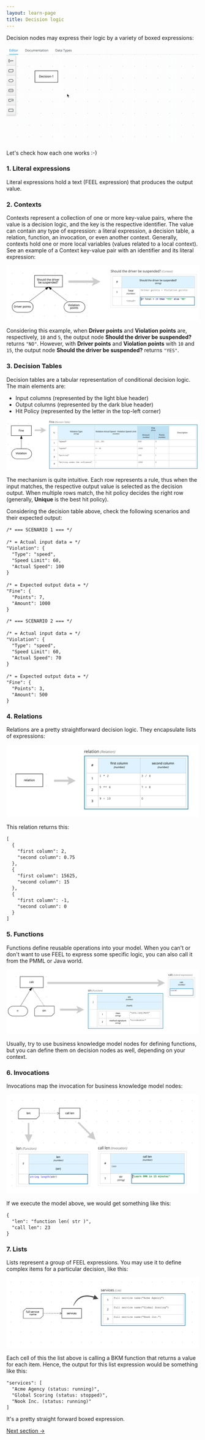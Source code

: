 ```yaml
---
layout: learn-page
title: Decision logic
---
```


Decision nodes may express their logic by a variety of boxed expressions:

![Diagram 1](../assets/decision-logic-1.gif)

Let's check how each one works :-)

### 1. Literal expressions

Literal expressions hold a text (FEEL expression) that produces the output value.

### 2. Contexts

Contexts represent a collection of one or more key-value pairs, where the value is a decision logic, and the key is the respective identifier. The value can contain any type of expression: a literal expression, a decision table, a relation, function, an invocation, or even another context. Generally, contexts hold one or more local variables (values related to a local context). See an example of a Context key-value pair with an identifier and its literal expression:

![Diagram 2](../assets/decision-logic-2.png)

Considering this example, when **Driver points** and **Violation points** are, respectively, `10` and `5`, the output node **Should the driver be suspended?** returns `"NO"`. However, with **Driver points** and **Violation points** with `10` and `15`, the output node **Should the driver be suspended?** returns `"YES"`.

### 3. Decision Tables

Decision tables are a tabular representation of conditional decision logic. The main elements are:

- Input columns (represented by the light blue header)
- Output columns (represented by the dark blue header)
- Hit Policy (represented by the letter in the top-left corner)

![Diagram 3](../assets/decision-logic-3.png)

The mechanism is quite intuitive. Each row represents a rule, thus when the input matches, the respective output value is selected as the decision output. When multiple rows match, the hit policy decides the right row (generally, **Unique** is the best hit policy).

Considering the decision table above, check the following scenarios and their expected output:

```
/* === SCENARIO 1 === */

/* = Actual input data = */
"Violation": {
  "Type": "speed",
  "Speed Limit": 60,
  "Actual Speed": 100
}

/* = Expected output data = */
"Fine": {
  "Points": 7,
  "Amount": 1000
}
```

```
/* === SCENARIO 2 === */

/* = Actual input data = */
"Violation": {
  "Type": "speed",
  "Speed Limit": 60,
  "Actual Speed": 70
}

/* = Expected output data = */
"Fine": {
  "Points": 3,
  "Amount": 500
}
```

### 4. Relations

Relations are a pretty straightforward decision logic. They encapsulate lists of expressions:

![Diagram 4](../assets/decision-logic-4.png)

This relation returns this:

```
[
  {
    "first column": 2,
    "second column": 0.75
  },
  {
    "first column": 15625,
    "second column": 15
  },
  {
    "first column": -1,
    "second column": 0
  }
]
```

### 5. Functions

Functions define reusable operations into your model. When you can't or don't want to use FEEL to express some specific logic, you can also call it from the PMML or Java world.

![Diagram 5](../assets/decision-logic-5.png)

Usually, try to use business knowledge model nodes for defining functions, but you can define them on decision nodes as well, depending on your context.

### 6. Invocations

Invocations map the invocation for business knowledge model nodes:

![Diagram 6](../assets/decision-logic-6.png)

If we execute the model above, we would get something like this:

```
{
  "len": "function len( str )",
  "call len": 23
}
```

### 7. Lists

Lists represent a group of FEEL expressions. You may use it to define complex items for a particular decision, like this:

![Diagram 7](../assets/decision-logic-7.png)

Each cell of this the list above is calling a BKM function that returns a value for each item. Hence, the output for this list expression would be something like this:

```
"services": [
  "Acme Agency (status: running)",
  "Global Scoring (status: stopped)",
  "Nook Inc. (status: running)"
]
```

It's a pretty straight forward boxed expression.

<a class="button next-section" href="/learn/data-types">Next section →</a>
